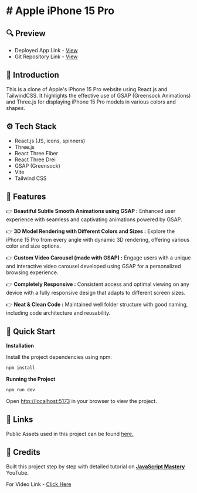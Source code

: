 # # Apple iPhone 15 Pro

## <a name="preview">🔍 Preview</a>

- Deployed App Link - [View](https://iphone-15-pr0.netlify.app)
- Git Repository Link - [View](https://github.com/SAIMANIKESH/apple-website)

## <a name="introduction">🤖 Introduction</a>

This is a clone of Apple's iPhone 15 Pro website using React.js and TailwindCSS. It highlights the effective use of GSAP (Greensock Animations) and Three.js for displaying iPhone 15 Pro models in various colors and shapes.

## <a name="tech-stack">⚙️ Tech Stack</a>

- React.js (JS, icons, spinners)
- Three.js
- React Three Fiber
- React Three Drei
- GSAP (Greensock)
- Vite
- Tailwind CSS

## <a name="features">🔋 Features</a>

👉 **Beautiful Subtle Smooth Animations using GSAP :** Enhanced user experience with seamless and captivating animations powered by GSAP.

👉 **3D Model Rendering with Different Colors and Sizes :** Explore the iPhone 15 Pro from every angle with dynamic 3D rendering, offering various color and size options.

👉 **Custom Video Carousel (made with GSAP) :** Engage users with a unique and interactive video carousel developed using GSAP for a personalized browsing experience.

👉 **Completely Responsive :** Consistent access and optimal viewing on any device with a fully responsive design that adapts to different screen sizes.

👉 **Neat & Clean Code :** Maintained well folder structure with good naming, including code architecture and reusability.

## <a name="quick-start"> 🚀 Quick Start</a>

**Installation**

Install the project dependencies using npm:

```bash
npm install
```

**Running the Project**

```bash
npm run dev
```

Open [http://localhost:5173](http://localhost:5173) in your browser to view the project.

## <a name="links">🔗 Links</a>

Public Assets used in this project can be found [here.](https://drive.google.com/file/d/1syHiNxSIGXVApaIozdrLXM2x5dPhvaJL/view?usp=sharing)

## <a name="credits">🤝 Credits</a>

Built this project step by step with detailed tutorial on <a href="https://www.youtube.com/@javascriptmastery/videos" target="_blank"><b>JavaScript Mastery</b></a> YouTube. 

For Video Link - [Click Here](https://www.youtube.com/watch?v=RbxHZwFtRT4&ab_channel=JavaScriptMastery)
